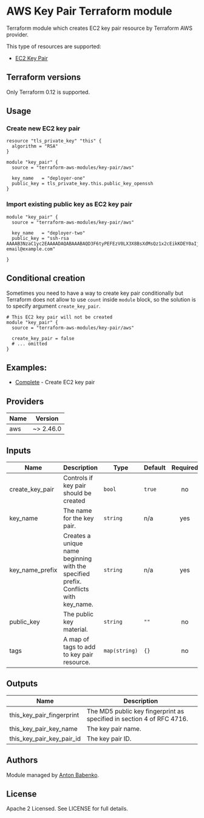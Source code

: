 # AWS Key Pair Terraform module

Terraform module which creates EC2 key pair resource by Terraform AWS provider.

This type of resources are supported:

* [EC2 Key Pair](https://www.terraform.io/docs/providers/aws/r/key_pair.html)

## Terraform versions

Only Terraform 0.12 is supported.

## Usage

### Create new EC2 key pair 

```hcl
resource "tls_private_key" "this" {
  algorithm = "RSA"
}

module "key_pair" {
  source = "terraform-aws-modules/key-pair/aws"

  key_name   = "deployer-one"
  public_key = tls_private_key.this.public_key_openssh
}
```

### Import existing public key as EC2 key pair

```hcl
module "key_pair" {
  source = "terraform-aws-modules/key-pair/aws"

  key_name   = "deployer-two"
  public_key = "ssh-rsa AAAAB3NzaC1yc2EAAAADAQABAAABAQD3F6tyPEFEzV0LX3X8BsXdMsQz1x2cEikKDEY0aIj41qgxMCP/iteneqXSIFZBp5vizPvaoIR3Um9xK7PGoW8giupGn+EPuxIA4cDM4vzOqOkiMPhz5XK0whEjkVzTo4+S0puvDZuwIsdiW9mxhJc7tgBNL0cYlWSYVkz4G/fslNfRPW5mYAM49f4fhtxPb5ok4Q2Lg9dPKVHO/Bgeu5woMc7RY0p1ej6D4CKFE6lymSDJpW0YHX/wqE9+cfEauh7xZcG0q9t2ta6F6fmX0agvpFyZo8aFbXeUBr7osSCJNgvavWbM/06niWrOvYX2xwWdhXmXSrbX8ZbabVohBK41 email@example.com"

}
```

## Conditional creation

Sometimes you need to have a way to create key pair conditionally but Terraform does not allow to use `count` inside `module` block, so the solution is to specify argument `create_key_pair`.

```hcl
# This EC2 key pair will not be created
module "key_pair" {
  source = "terraform-aws-modules/key-pair/aws"

  create_key_pair = false
  # ... omitted
}
```

## Examples:

* [Complete](https://github.com/terraform-aws-modules/terraform-aws-key-pair/tree/master/examples/complete) - Create EC2 key pair

<!-- BEGINNING OF PRE-COMMIT-TERRAFORM DOCS HOOK -->
## Providers

| Name | Version |
|------|---------|
| aws | ~> 2.46.0 |

## Inputs

| Name | Description | Type | Default | Required |
|------|-------------|------|---------|:-----:|
| create\_key\_pair | Controls if key pair should be created | `bool` | `true` | no |
| key\_name | The name for the key pair. | `string` | n/a | yes |
| key\_name\_prefix | Creates a unique name beginning with the specified prefix. Conflicts with key\_name. | `string` | n/a | yes |
| public\_key | The public key material. | `string` | `""` | no |
| tags | A map of tags to add to key pair resource. | `map(string)` | `{}` | no |

## Outputs

| Name | Description |
|------|-------------|
| this\_key\_pair\_fingerprint | The MD5 public key fingerprint as specified in section 4 of RFC 4716. |
| this\_key\_pair\_key\_name | The key pair name. |
| this\_key\_pair\_key\_pair\_id | The key pair ID. |

<!-- END OF PRE-COMMIT-TERRAFORM DOCS HOOK -->

## Authors

Module managed by [Anton Babenko](https://github.com/antonbabenko).

## License

Apache 2 Licensed. See LICENSE for full details.
